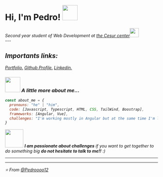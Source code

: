 <h1> Hi, I'm Pedro! <img src="https://media.giphy.com/media/mGcNjsfWAjY5AEZNw6/giphy.gif" width="50"></h1>
<p><em>Second year student of Web Development at <a href="https://www.cesurformacion.com/">the Cesur center</a><img src="https://media.giphy.com/media/fYSnHlufseco8Fh93Z/giphy.gif" width="30"><br>
---
<h2>Importants links:</h2>
<em><a href="https://pedro-luis.netlify.app">Portfolio.</a></em>
<em><a href="https://github.com/Pedroooo12">Github Profile.</a></em>
<em><a href="https://www.linkedin.com/in/pedro-luis-o%C3%B1ate-egea-741ab7220/">Linkedin.</a></em>

### <img src="https://media.giphy.com/media/VgCDAzcKvsR6OM0uWg/giphy.gif" width="50"> A little more about me...  

```javascript
const about_me = {
  pronouns: "he" | "him",
  code: [Javascript, Typescript, HTML, CSS, TailWind, Boostrap],
  frameworks: [Angular, Vue],
  challenges: "I'm working mostly in Angular but at the same time I'm learning Vue"
}
```

<img src="https://media.giphy.com/media/LnQjpWaON8nhr21vNW/giphy.gif" width="60"> <em><b>I am passionate about challenges</b>  if you want to get together to do something big <b> do not hesitate to talk to me!!</b> :)</em><br>

---
---
⭐️ From [@Pedroooo12](https://github.com/Pedroooo12)



